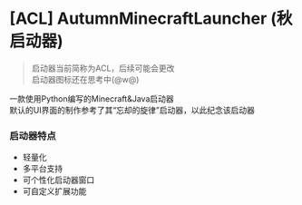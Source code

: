 # [ACL] AutumnMinecraftLauncher (秋启动器)
> 启动器当前简称为ACL，后续可能会更改  
> 启动器图标还在思考中(@w@)

一款使用Python编写的Minecraft&Java启动器  
默认的UI界面的制作参考了其“忘却的旋律”启动器，以此纪念该启动器

### 启动器特点
- 轻量化
- 多平台支持
- 可个性化启动器窗口
- 可自定义扩展功能